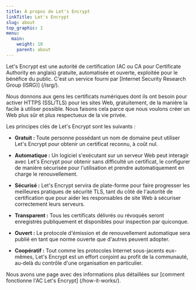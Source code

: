 ```yaml
---
title: À propos de Let's Encrypt
linkTitle: Let's Encrypt
slug: about
top_graphic: 1
menu:
  main:
    weight: 10
    parent: about
---
```


Let's Encrypt est une autorité de certification (AC ou CA pour Certificate Authority en anglais) gratuite, automatisée et ouverte, exploitée pour le bénéfice du public. C'est un service fourni par [Internet Security Research Group (ISRG)] (/isrg/).

Nous donnons aux gens les certificats numériques dont ils ont besoin pour activer HTTPS (SSL/TLS) pour les sites Web, gratuitement, de la manière la facile à utiliser possible. Nous faisons cela parce que nous voulons créer un Web plus sûr et plus respectueux de la vie privée.

Les principes clés de Let's Encrypt sont les suivants :

* <strong> Gratuit : </strong> Toute personne possédant un nom de domaine peut utiliser Let's Encrypt pour obtenir un certificat reconnu, à coût nul.

* <strong>Automatique :</strong> Un logiciel s'exécutant sur un serveur Web peut interagir avec Let's Encrypt pour obtenir sans difficulté un certificat, le configurer de manière sécurisée pour l'utilisation et prendre automatiquement en charge le renouvellement.

* <strong>Sécurisé :</strong> Let's Encrypt servira de plate-forme pour faire progresser les meilleures pratiques de sécurité TLS, tant du côté de l'autorité de certification que pour aider les responsables de site Web à sécuriser correctement leurs serveurs.

* <strong>Transparent :</strong> Tous les certificats délivrés ou révoqués seront enregistrés publiquement et disponibles pour inspection par quiconque.

* <strong>Ouvert :</strong> Le protocole d'émission et de renouvellement automatique sera publié en tant que norme ouverte que d'autres peuvent adopter.

* <strong>Coopératif :</strong> Tout comme les protocoles Internet sous-jacents eux-mêmes, Let's Encrypt est un effort conjoint au profit de la communauté, au-delà du contrôle d'une organisation en particulier.

Nous avons une page avec des informations plus détaillées sur [comment fonctionne l'AC Let's Encrypt] (/how-it-works/).
